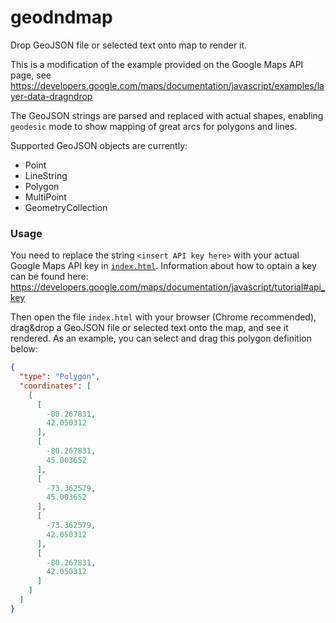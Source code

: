 geodndmap
=========

Drop GeoJSON file or selected text onto map to render it.

This is a modification of the example provided on the Google Maps API page, see
https://developers.google.com/maps/documentation/javascript/examples/layer-data-dragndrop

The GeoJSON strings are parsed and replaced with actual shapes, enabling `geodesic` mode to show mapping of great arcs for polygons and lines.

Supported GeoJSON objects are currently:

* Point
* LineString
* Polygon
* MultiPoint
* GeometryCollection

### Usage

You need to replace the string `<insert API key here>` with your actual Google Maps API key in [`index.html`](https://github.com/rueckstiess/geodndmap/blob/master/index.html#L33). Information about how to optain a key can be found here: https://developers.google.com/maps/documentation/javascript/tutorial#api_key

Then open the file `index.html` with your browser (Chrome recommended), drag&drop a GeoJSON file or selected text onto the map, and see it rendered. As an example, you can select and drag this polygon definition below: 

```json
{
  "type": "Polygon",
  "coordinates": [
    [
      [
        -80.267831,
        42.050312
      ],
      [
        -80.267831,
        45.003652
      ],
      [
        -73.362579,
        45.003652
      ],
      [
        -73.362579,
        42.050312
      ],
      [
        -80.267831,
        42.050312
      ]
    ]
  ]
}
``` 

